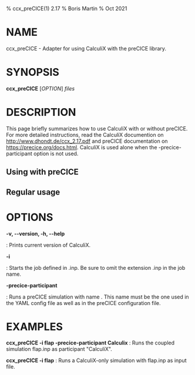% ccx_preCICE(1) 2.17
% Boris Martin
% Oct 2021

# NAME
ccx_preCICE - Adapter for using CalculiX with the preCICE library.

# SYNOPSIS
**ccx_preCICE** [*OPTION*] *files*

# DESCRIPTION

This page briefly summarizes how to use CalculiX with or without preCICE. For more detailed instructions, read the CalculiX documention on http://www.dhondt.de/ccx_2.17.pdf and preCICE documentation on https://precice.org/docs.html.
CalculiX is used alone when the -precice-participant option is not used.

## Using with preCICE

## Regular usage


# OPTIONS

**-v, --version, -h, --help** 

: Prints current version of CalculiX. 

**-i <jobname>**

: Starts the job defined in <jobname>.inp. Be sure to omit the extension .inp in the job name.

**-precice-participant <participant>**

: Runs a preCICE simulation with name <participant>. This name must be the one used in the YAML config file as well as in the preCICE configuration file.

# EXAMPLES

**ccx_preCICE -i flap -precice-participant Calculix** : Runs the coupled simulation flap.inp as participant "CalculiX".

**ccx_preCICE -i flap** : Runs a CalculiX-only simulation with flap.inp as input file.
